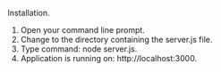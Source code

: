 Installation.
1. Open your command line prompt.
2. Change to the directory containing the server.js file.
3. Type command: node server.js.
4. Application is running on: http://localhost:3000.